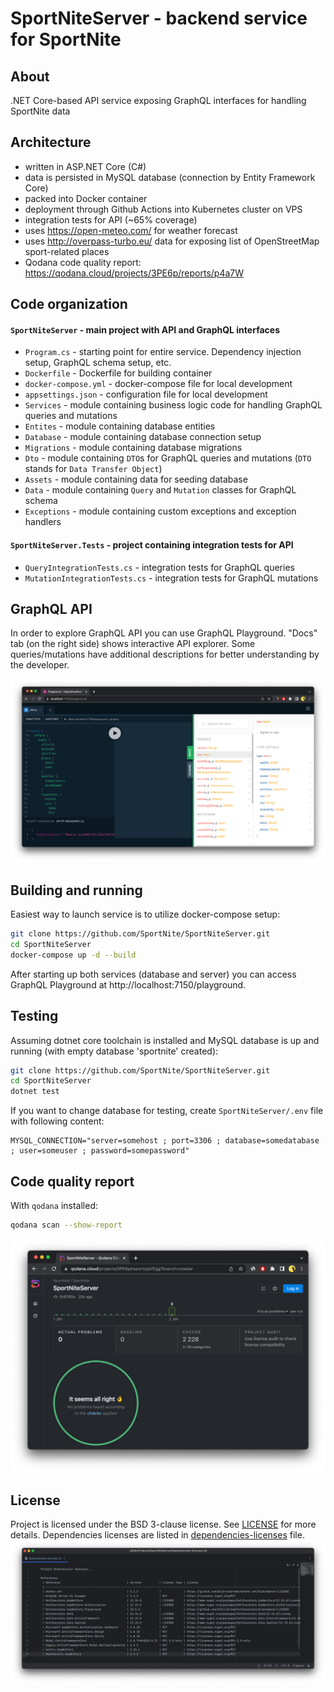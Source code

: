 # SportNiteServer - backend service for SportNite

## About
.NET Core-based API service exposing GraphQL interfaces for handling SportNite data

## Architecture
- written in ASP.NET Core (C#)
- data is persisted in MySQL database (connection by Entity Framework Core)
- packed into Docker container
- deployment through Github Actions into Kubernetes cluster on VPS
- integration tests for API (~65% coverage)
- uses https://open-meteo.com/ for weather forecast 
- uses http://overpass-turbo.eu/ data for exposing list of OpenStreetMap sport-related places
- Qodana code quality report: https://qodana.cloud/projects/3PE6p/reports/p4a7W

## Code organization
#### `SportNiteServer` - main project with API and GraphQL interfaces
- `Program.cs` - starting point for entire service. Dependency injection setup, GraphQL schema setup, etc.
- `Dockerfile` - Dockerfile for building container
- `docker-compose.yml` - docker-compose file for local development
- `appsettings.json` - configuration file for local development
- `Services` - module containing business logic code for handling GraphQL queries and mutations
- `Entites` - module containing database entities
- `Database` - module containing database connection setup
- `Migrations` - module containing database migrations
- `Dto` - module containing `DTO`s for GraphQL queries and mutations (`DTO` stands for `Data Transfer Object`) 
- `Assets` - module containing data for seeding database
- `Data` - module containing `Query` and `Mutation` classes for GraphQL schema
- `Exceptions` - module containing custom exceptions and exception handlers

#### `SportNiteServer.Tests` - project containing integration tests for API
- `QueryIntegrationTests.cs` - integration tests for GraphQL queries
- `MutationIntegrationTests.cs` - integration tests for GraphQL mutations

## GraphQL API
In order to explore GraphQL API you can use GraphQL Playground. "Docs" tab (on the right side) shows interactive API explorer.
Some queries/mutations have additional descriptions for better understanding by the developer.

![graphql_playground.png](screenshots/graphql_playground.png)

## Building and running

Easiest way to launch service is to utilize docker-compose setup:
```bash
git clone https://github.com/SportNite/SportNiteServer.git
cd SportNiteServer
docker-compose up -d --build
```
After starting up both services (database and server) you can access GraphQL Playground at http://localhost:7150/playground.

## Testing

Assuming dotnet core toolchain is installed and MySQL database is up and running (with empty database 'sportnite' created):

```bash
git clone https://github.com/SportNite/SportNiteServer.git
cd SportNiteServer
dotnet test
```

If you want to change database for testing, create `SportNiteServer/.env` file with following content:

```env
MYSQL_CONNECTION="server=somehost ; port=3306 ; database=somedatabase ; user=someuser ; password=somepassword"
```

## Code quality report
With `qodana` installed:
```bash
qodana scan --show-report
```

![qodana.png](screenshots/qodana.png)

## License
Project is licensed under the BSD 3-clause license. See [LICENSE](LICENSE) for more details.
Dependencies licenses are listed in [dependencies-licenses](dependencies-licenses.txt) file.
![deps.png](screenshots/deps.png)